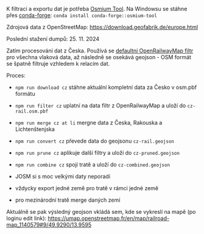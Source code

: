K filtraci a exportu dat je potřeba [Osmium Tool](https://osmcode.org/osmium-tool/). Na Windowsu se stáhne přes [conda-forge](https://conda-forge.org/download/): `conda install conda-forge::osmium-tool`

Zdrojová data z OpenStreetMap: https://download.geofabrik.de/europe.html

Poslední stažení dumpů: 25. 11. 2024

Zatím procesování dat z Česka. Používá se [defaultní OpenRailwayMap filtr](https://github.com/OpenRailwayMap/OpenRailwayMap-CartoCSS/blob/master/SETUP.md#load-osm-data-into-the-database) pro všechna vlaková data, až následně se osekává geojson - OSM formát se špatně filtruje vzhledem k relacím dat.

Proces:
- `npm run download cz` stáhne aktuální kompletní data za Česko v osm.pbf formátu
- `npm run filter cz` uplatní na data filtr z OpenRailwayMap a uloží do `cz-rail.osm.pbf`
- `npm run merge cz at li` mergne data z Česka, Rakouska a Lichtenštenjska
- `npm run convert cz` převede data do geojsonu `cz-rail.geojson`
- `npm run prune cz` aplikuje další filtry a uloží do `cz-pruned.geojson`
- `npm run combine cz` spojí tratě a uloží do `cz-combined.geojson`

- JOSM si s moc velkými daty neporadí
- vždycky export jedné země pro tratě v rámci jedné země
- pro mezinárodní tratě merge daných zemí


Aktuálně se pak výsledný geojson vkládá sem, kde se vykreslí na mapě (po loginu edit link): https://umap.openstreetmap.fr/en/map/railroad-map_1140579#9/49.9290/13.9595
